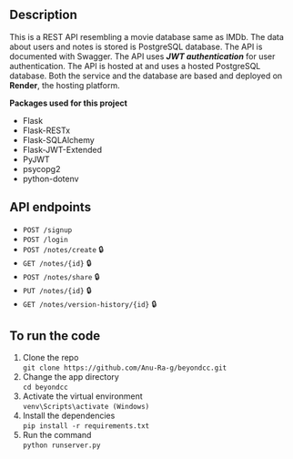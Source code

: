 
## Description

This is a REST API resembling a movie database same as IMDb. The data about users and notes is stored is PostgreSQL database. The API is documented with Swagger. The API uses ***JWT authentication*** for user authentication. The API is hosted at and uses a hosted PostgreSQL database. Both the service and the database are based and deployed on **Render**, the hosting platform. 

**Packages used for this project**
- Flask
- Flask-RESTx
- Flask-SQLAlchemy
- Flask-JWT-Extended
- PyJWT
- psycopg2
- python-dotenv

## API endpoints

- `POST /signup`  
- `POST /login`  
- `POST /notes/create` 🔒
- `GET /notes/{id}` 🔒 
- `POST /notes/share` 🔒 
- `PUT /notes/{id}` 🔒 
- `GET /notes/version-history/{id}` 🔒

## To run the code

1. Clone the repo <br>
    `git clone https://github.com/Anu-Ra-g/beyondcc.git` <br>
2. Change the app directory <br>
    `cd beyondcc` 
3. Activate the virtual environment <br>
    `venv\Scripts\activate (Windows)` <br>
4. Install the dependencies<br>
    `pip install -r requirements.txt`
4. Run the command <br>
    `python runserver.py`











